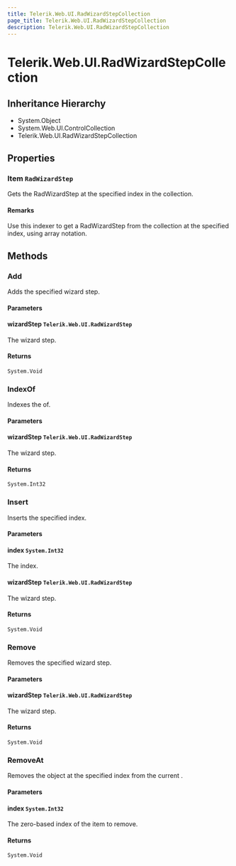 ```yaml
---
title: Telerik.Web.UI.RadWizardStepCollection
page_title: Telerik.Web.UI.RadWizardStepCollection
description: Telerik.Web.UI.RadWizardStepCollection
---
```


# Telerik.Web.UI.RadWizardStepCollection

## Inheritance Hierarchy

* System.Object
* System.Web.UI.ControlCollection
* Telerik.Web.UI.RadWizardStepCollection

## Properties

###  Item `RadWizardStep`

Gets the RadWizardStep at the specified index in the
                collection.

#### Remarks
Use this indexer to get a RadWizardStep from the collection at
                the specified index, using array notation.

## Methods

###  Add

Adds the specified wizard step.

#### Parameters

#### wizardStep `Telerik.Web.UI.RadWizardStep`

The wizard step.

#### Returns

`System.Void` 

###  IndexOf

Indexes the of.

#### Parameters

#### wizardStep `Telerik.Web.UI.RadWizardStep`

The wizard step.

#### Returns

`System.Int32` 

###  Insert

Inserts the specified index.

#### Parameters

#### index `System.Int32`

The index.

#### wizardStep `Telerik.Web.UI.RadWizardStep`

The wizard step.

#### Returns

`System.Void` 

###  Remove

Removes the specified wizard step.

#### Parameters

#### wizardStep `Telerik.Web.UI.RadWizardStep`

The wizard step.

#### Returns

`System.Void` 

###  RemoveAt

Removes the  object at the specified index
            from the current .

#### Parameters

#### index `System.Int32`

The zero-based index of the item to remove.

#### Returns

`System.Void` 

